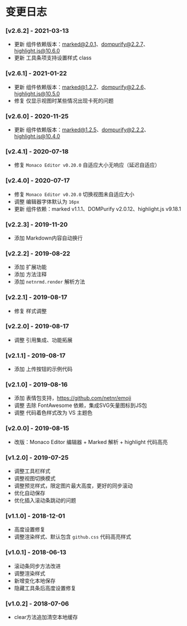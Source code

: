 ﻿# 变更日志

### [v2.6.2] - 2021-03-13
- 更新 组件依赖版本：marked@2.0.1、dompurify@2.2.7、highlight.js@10.6.0
- 更新 工具条项支持设置样式 class

### [v2.6.1] - 2021-01-22
- 更新 组件依赖版本：marked@1.2.7、dompurify@2.2.6、highlight.js@10.5.0
- 修复 仅显示视图时某些情况出现卡死的问题

### [v2.6.0] - 2020-11-25
- 更新 组件依赖版本：marked@1.2.5、dompurify@2.2.2、highlight.js@10.4.0

### [v2.4.1] - 2020-07-18
- 修复 `Monaco Editor v0.20.0` 自适应大小无响应（延迟自适应）

### [v2.4.0] - 2020-07-17
- 修复 `Monaco Editor v0.20.0` 切换视图未自适应大小
- 调整 编辑器字体默认为 `16px`
- 更新 组件依赖：marked v1.1.1、DOMPurify v2.0.12、highlight.js v9.18.1

### [v2.2.3] - 2019-11-20
- 添加 Markdown内容自动换行

### [v2.2.2] - 2019-08-22
- 添加 扩展功能
- 添加 方法注释
- 添加 `netnrmd.render` 解析方法

### [v2.2.1] - 2019-08-17
- 修复 样式调整

### [v2.2.0] - 2019-08-17
- 调整 引用集成、功能拓展

### [v2.1.1] - 2019-08-17
- 添加 上传按钮的示例代码

### [v2.1.0] - 2019-08-16
- 添加 表情包支持，https://github.com/netnr/emoji
- 调整 去除 FontAwesome 依赖，集成SVG矢量图标到JS包
- 调整 代码着色样式改为 VS 主题色

### [v2.0.0] - 2019-08-15
- 改版：Monaco Editor 编辑器 + Marked 解析 + highlight 代码高亮

### [v1.2.0] - 2019-07-25
- 调整工具栏样式
- 调整视图切换模式
- 调整预览样式，限定图片最大高度，更好的同步滚动
- 优化自动保存
- 优化插入滚动条跳动的问题

### [v1.1.0] - 2018-12-01
- 高度设置修复
- 调整渲染样式、默认包含 `github.css` 代码高亮样式

### [v1.0.1] - 2018-06-13
- 滚动条同步方法改进
- 调整渲染样式
- 新增变化本地保存
- 隐藏工具条后高度设置修复

### [v1.0.2] - 2018-07-06
- clear方法追加清空本地缓存